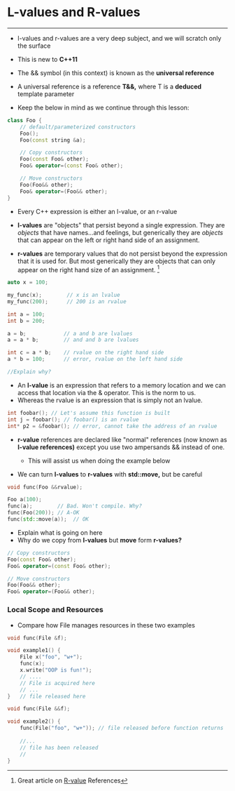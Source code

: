 # L-values and R-values

---

* l-values and r-values are a very deep subject, and we will scratch only the surface
* This is new to **C++11**
* The && symbol \(in this context\) is known as the **universal reference**
* A universal reference is a reference **T&&,** where T is a **deduced** template parameter


* Keep the below in mind as we continue through this lesson:

```cpp
class Foo {
    // default/parameterized constructors
    Foo();
    Foo(const string &a);

    // Copy constructors
    Foo(const Foo& other);
    Foo& operator=(const Foo& other);

    // Move constructors
    Foo(Foo&& other);
    Foo& operator=(Foo&& other);
}
```

* Every C++ expression is either an l-value, or an r-value


* **l-values** are "objects" that persist beyond a single expression. They are *objects* that have names...and feelings, but generically they are *objects* that can appear on the left or right hand side of an assignment.


* **r-values** are temporary values that do not persist beyond the expression that it is used for. But most generically they are objects that can only appear on the right hand size of an assignment. [^1]

```cpp
auto x = 100;

my_func(x);        // x is an lvalue
my_func(200);      // 200 is an rvalue

int a = 100;
int b = 200;

a = b;            // a and b are lvalues
a = a * b;        // and and b are lvalues

int c = a * b;    // rvalue on the right hand side
a * b = 100;      // error, rvalue on the left hand side

//Explain why?
```

* An **l-value** is an expression that refers to a memory location  and we can access that location via the & operator. This is the norm to us. 
* Whereas the rvalue is an expression that is simply not an lvalue. 

```cpp
int foobar(); // Let's assume this function is built
int j = foobar(); // foobar() is an rvalue
int* p2 = &foobar(); // error, cannot take the address of an rvalue
```

* **r-value** references are declared like "normal" references \(now known as **l-value references\)** except you use two ampersands && instead of one. 
  * This will assist us when doing the example below


* We can turn **l-values** to **r-values** with **std::move,** but be careful

```cpp
void func(Foo &&rvalue);

Foo a(100);
func(a);        // Bad. Won't compile. Why?
func(Foo(200)); // A-OK
func(std::move(a));  // OK
```

* Explain what is going on here
* Why do we copy from **l-values** but **move** form **r-values?**

```cpp
// Copy constructors
Foo(const Foo& other);
Foo& operator=(const Foo& other);

// Move constructors
Foo(Foo&& other);
Foo& operator=(Foo&& other);
```

### Local Scope and Resources

* Compare how File manages resources in these two examples

```cpp
void func(File &f);

void example1() {
    File x("foo", "w+");
    func(x);
    x.write("OOP is fun!");
    // ....
    // File is acquired here
    // ...
}   // file released here
```

```cpp
void func(File &&f);

void example2() {
    func(File("foo", "w+")); // file released before function returns
    
    //...
    // file has been released
    //
}
```

[^1]: Great article on [R-value](http://thbecker.net/articles/rvalue_references/section_01.html) References

